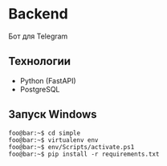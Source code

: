 # Backend

Бот для Telegram


## Технологии

* Python (FastAPI)
* PostgreSQL


## Запуск Windows

```console
foo@bar:~$ cd simple
foo@bar:~$ virtualenv env
foo@bar:~$ env/Scripts/activate.ps1
foo@bar:~$ pip install -r requirements.txt
```
